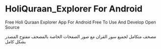# HoliQuraan_Explorer For Android
Free Holi Quraan Explorer App For Android
Free To Use And Develop
Open Source

مصحف متكامل لجميع سور القران مع صور الصفحات الخاصة بالمصحف
مفتوح المصدر بشكل كامل
